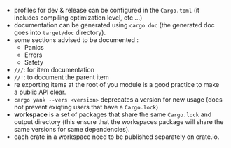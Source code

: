 - profiles for dev & release can be configured in the `Cargo.toml` (it includes compiling optimization level, etc ...)
- documentation can be generated using `cargo doc` (the generated doc goes into `target/doc` directory).
- some sections advised to be documented :
    - Panics
    - Errors
    - Safety
- `///`: for item documentation
- `//!`: to document the parent item
- re exporting items at the root of you module is a good practice to make a public API clear.
- `cargo yank --vers <version>` deprecates a version for new usage (does not prevent exiqting users that have a `Cargo.lock`)
- **workspace** is a set of packages that share the same `Cargo.lock` and output directory (this ensure that the workspaces package will share the same versions for same dependencies).
- each crate in a workspace need to be published separately on crate.io.